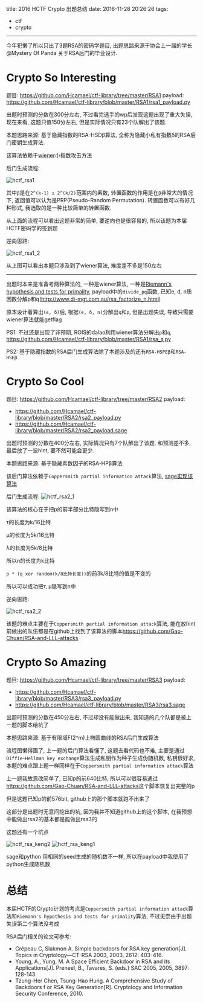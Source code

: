 title: 2016 HCTF Crypto 出题总结
date: 2016-11-28 20:26:26
tags:
- ctf
- crypto
---

今年犯懒了所以只出了3题RSA的密码学题目, 出题思路来源于协会上一届的学长 @Mystery Of Panda 关于RSA后门的毕业设计.

<!--more-->

# Crypto So Interesting

题目: <https://github.com/Hcamael/ctf-library/tree/master/RSA1>
payload: <https://github.com/Hcamael/ctf-library/blob/master/RSA1/rsa1_payload.py>

出题时预测的分数在300分左右, 不过看完选手的wp后发现这题出现了重大失误, 现在来看, 这题只值150分左右, 但是实际情况只有23个队解出了该题.

本题思路来源: 基于隐藏指数的RSA-HSDβ算法, 全称为隐藏小私有指数δ的RSA后门密钥生成算法.

该算法依赖于[wiener](https://github.com/pablocelayes/rsa-wiener-attack)小指数攻击方法

后门生成流程:

![hctf_rsa1](http://qn.lazysheep.cc/img/hctf_rsa_1.png)

其中`β`是在`2^(k-1) ± 2^(k/2)`范围内的素数, 转置函数的作用是在`β`非常大的情况下, 返回值可以认为是PRP(Pseudo-Random Permutation). 转置函数可以有好几种形式, 我选取的是一种比较简单的转置函数.

从上面的流程可以看出这题非常的简单, 要逆向也是很容易的, 所以该题为本届HCTF密码学的签到题

逆向思路:

![hctf_rsa1_2](http://qn.lazysheep.cc/img/hctf_rsa1_2.png)

从上图可以看出本题只涉及到了wiener算法, 难度差不多是150左右

---

出题时本来是准备考两种算法的, 一种是wiener算法, 一种是[Riemann's hypothesis and tests for primality](https://www.cs.cmu.edu/~glmiller/Publications/Papers/Mi76.pdf), payload中的`divide_pq`函数, 已知e, d, n质因数分解p和q(<http://www.di-mgt.com.au/rsa_factorize_n.html>)

原本设计着算出`(ϵ, δ)`后, 根据`(ϵ, δ, n)`分解出`q`和`p`, 但是出题失误, 导致只需要wiener算法就能getflag

PS1: 不过还是出现了非预期, ROIS的dalao利用wiener算法分解出`p`和`q`, <https://github.com/Hcamael/ctf-library/blob/master/RSA1/rsa_s.py>

PS2: 基于隐藏指数的RSA后门生成算法除了本题涉及的还有`RSA-HSPEβ`和`RSA-HSEβ`

# Crypto So Cool

题目: <https://github.com/Hcamael/ctf-library/tree/master/RSA2>
payload:
- <https://github.com/Hcamael/ctf-library/blob/master/RSA2/rsa2_payload.py>
- <https://github.com/Hcamael/ctf-library/blob/master/RSA2/rsa2_payload.sage>

出题时预测的分数在400分左右, 实际情况只有7个队解出了该题. 和预测差不多, 最后放了一波hint, 要不然可能会更少.

本题思路来源: 基于隐藏素数因子的RSA-HPβ算法

该后门算法依赖于`Coppersmith partial information attack`算法, [sage实现该算法](http://inaz2.hatenablog.com/entries/2016/01/20)

后门生成流程:
![hctf_rsa2_1](http://qn.lazysheep.cc/img/hctf_rsa2_1.png)

该算法的核心在于把p的前半部分比特隐写到n中

τ的长度为k/16比特

μ的长度为5k/16比特

λ的长度为5k/8比特

所以n的长度为k比特

`p * (q xor random(k/8比特长度))`的前3k/8比特的值是不变的

所以可以成功把τ, μ隐写到n中

逆向思路:

![hctf_rsa2_2](http://qn.lazysheep.cc/img/hctf_rsa2_2.png)

该题的难点主要在于`Coppersmith partial information attack`算法, 能在放hint前做出的队伍都是在github上找到了该算法的脚本<https://github.com/Gao-Chuan/RSA-and-LLL-attacks>

# Crypto So Amazing

题目: <https://github.com/Hcamael/ctf-library/tree/master/RSA3>
payload:
- <https://github.com/Hcamael/ctf-library/blob/master/RSA3/rsa3_payload.py>
- <https://github.com/Hcamael/ctf-library/blob/master/RSA3/rsa3.sage>

出题时预测的分数在450分左右, 不过却没有能做出来, 我知道的几个队都是被上一题的脚本给坑了

本题思路来源: 基于有限域F(2^m)上椭圆曲线的RSA后门生成算法

流程图懒得画了, 上一题的后门算法看懂了, 这题去看代码也不难, 主要是通过`Diffie–Hellman key exchange`算法生成私钥作为种子生成伪随机数, 私钥很好求, 本题的难点跟上题一样同样在于`Coppersmith partial information attack`算法

上一题我故意改简单了, 已知p的前640比特, 所以可以很容易通过<https://github.com/Gao-Chuan/RSA-and-LLL-attacks>这个脚本恢复出完整的p

但是这题已知p的前576bit, github上的那个脚本就跑不出来了

这部分是出题时无意间挖出的坑, 因为我并不知道github上的这个脚本, 在我预想中能做出rsa2的基本都是能做出rsa3的

这题还有一个坑点

![hctf_rsa_keng2](http://qn.lazysheep.cc/img/hctf_rsa_keng2.png)
![hctf_rsa_keng1](http://qn.lazysheep.cc/img/hctf_rsa_keng1.png)

sage和python 用相同的seed生成的随机数不一样, 所以在payload中我使用了python生成随机数


# 总结

本届HCTF的Crypto计划的考点是`Coppersmith partial information attack`算法和`Riemann's hypothesis and tests for primality`算法, 不过无奈由于出题失误第二个算法没考成

RSA后门相关的论文可参考: 

* Crépeau C, Slakmon A. Simple backdoors for RSA key generation[J]. Topics in Cryptology—CT-RSA 2003, 2003, 2612: 403-416.
* Young, A., Yung, M. A Space Efficient Backdoor in RSA and its Applications[J]. Preneel, B., Tavares, S. (eds.) SAC 2005, 2005, 3897: 128-143.
* Tzung-Her Chen, Tsung-Hao Hung. A Comprehensive Study of Backdoors f or RSA Key Generation[R]. Cryptology and Information Security Conference, 2010.
